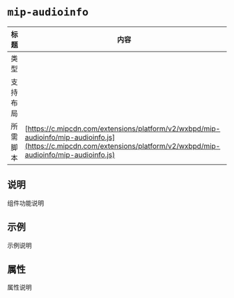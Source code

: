 # `mip-audioinfo`

标题|内容
----|----
类型|
支持布局|
所需脚本| [https://c.mipcdn.com/extensions/platform/v2/wxbpd/mip-audioinfo/mip-audioinfo.js](https://c.mipcdn.com/extensions/platform/v2/wxbpd/mip-audioinfo/mip-audioinfo.js)

## 说明

组件功能说明

## 示例

示例说明

## 属性

属性说明
